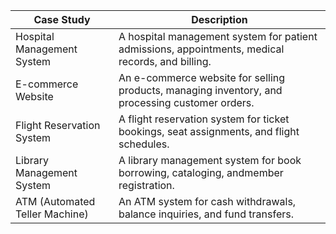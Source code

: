 | Case Study                        | Description                                                         |
|-----------------------------------|---------------------------------------------------------------------|
| Hospital Management System        | A hospital management system for patient admissions, appointments, medical records, and billing. |             
| E-commerce Website                | An e-commerce website for selling products, managing inventory, and processing customer orders. |
| Flight Reservation System         | A flight reservation system for ticket bookings, seat assignments, and flight schedules.|
| Library Management System         | A library management system for book borrowing, cataloging, andmember registration.|
| ATM (Automated Teller Machine)    | An ATM system for cash withdrawals, balance inquiries, and fund transfers.|
